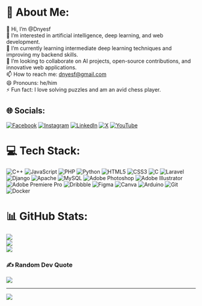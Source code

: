 # 💫 About Me:
👋 Hi, I’m @Dnyesf<br>👀 I’m interested in artificial intelligence, deep learning, and web development.<br>🌱 I’m currently learning intermediate deep learning techniques and improving my backend skills.<br>💞️ I’m looking to collaborate on AI projects, open-source contributions, and innovative web applications.<br>📫 How to reach me: dnyesf@gmail.com<br>😄 Pronouns: he/him<br>⚡ Fun fact: I love solving puzzles and am an avid chess player.


## 🌐 Socials:
[![Facebook](https://img.shields.io/badge/Facebook-%231877F2.svg?logo=Facebook&logoColor=white)](https://facebook.com/dnyesf) [![Instagram](https://img.shields.io/badge/Instagram-%23E4405F.svg?logo=Instagram&logoColor=white)](https://instagram.com/dnyesf) [![LinkedIn](https://img.shields.io/badge/LinkedIn-%230077B5.svg?logo=linkedin&logoColor=white)]([https://linkedin.com/in/danialeskandarifaruji](https://www.linkedin.com/in/danial-eskandari-faruji-97768531a?utm_source=share&utm_campaign=share_via&utm_content=profile&utm_medium=android_app)) [![X](https://img.shields.io/badge/X-black.svg?logo=X&logoColor=white)](https://x.com/dnyesf) [![YouTube](https://img.shields.io/badge/YouTube-%23FF0000.svg?logo=YouTube&logoColor=white)](https://youtube.com/@dnyesf) 

# 💻 Tech Stack:
![C++](https://img.shields.io/badge/c++-%2300599C.svg?style=flat&logo=c%2B%2B&logoColor=white) ![JavaScript](https://img.shields.io/badge/javascript-%23323330.svg?style=flat&logo=javascript&logoColor=%23F7DF1E) ![PHP](https://img.shields.io/badge/php-%23777BB4.svg?style=flat&logo=php&logoColor=white) ![Python](https://img.shields.io/badge/python-3670A0?style=flat&logo=python&logoColor=ffdd54) ![HTML5](https://img.shields.io/badge/html5-%23E34F26.svg?style=flat&logo=html5&logoColor=white) ![CSS3](https://img.shields.io/badge/css3-%231572B6.svg?style=flat&logo=css3&logoColor=white) ![C](https://img.shields.io/badge/c-%2300599C.svg?style=flat&logo=c&logoColor=white) ![Laravel](https://img.shields.io/badge/laravel-%23FF2D20.svg?style=flat&logo=laravel&logoColor=white) ![Django](https://img.shields.io/badge/django-%23092E20.svg?style=flat&logo=django&logoColor=white) ![Apache](https://img.shields.io/badge/apache-%23D42029.svg?style=flat&logo=apache&logoColor=white) ![MySQL](https://img.shields.io/badge/mysql-4479A1.svg?style=flat&logo=mysql&logoColor=white) ![Adobe Photoshop](https://img.shields.io/badge/adobe%20photoshop-%2331A8FF.svg?style=flat&logo=adobe%20photoshop&logoColor=white) ![Adobe Illustrator](https://img.shields.io/badge/adobe%20illustrator-%23FF9A00.svg?style=flat&logo=adobe%20illustrator&logoColor=white) ![Adobe Premiere Pro](https://img.shields.io/badge/Adobe%20Premiere%20Pro-9999FF.svg?style=flat&logo=Adobe%20Premiere%20Pro&logoColor=white) ![Dribbble](https://img.shields.io/badge/Dribbble-EA4C89?style=flat&logo=dribbble&logoColor=white) ![Figma](https://img.shields.io/badge/figma-%23F24E1E.svg?style=flat&logo=figma&logoColor=white) ![Canva](https://img.shields.io/badge/Canva-%2300C4CC.svg?style=flat&logo=Canva&logoColor=white) ![Arduino](https://img.shields.io/badge/-Arduino-00979D?style=flat&logo=Arduino&logoColor=white) ![Git](https://img.shields.io/badge/git-%23F05033.svg?style=flat&logo=git&logoColor=white) ![Docker](https://img.shields.io/badge/docker-%230db7ed.svg?style=flat&logo=docker&logoColor=white)
# 📊 GitHub Stats:
![](https://github-readme-stats.vercel.app/api?username=@dnyesf&theme=dark&hide_border=false&include_all_commits=false&count_private=false)<br/>
![](https://github-readme-streak-stats.herokuapp.com/?user=@dnyesf&theme=dark&hide_border=false)<br/>
![](https://github-readme-stats.vercel.app/api/top-langs/?username=@dnyesf&theme=dark&hide_border=false&include_all_commits=false&count_private=false&layout=compact)

### ✍️ Random Dev Quote
![](https://quotes-github-readme.vercel.app/api?type=horizontal&theme=radical)

---
[![](https://visitcount.itsvg.in/api?id=@dnyesf&icon=0&color=0)](https://visitcount.itsvg.in)

<!-- Proudly created with GPRM ( https://gprm.itsvg.in ) -->


<!---
Dnyesf/Dnyesf is a ✨ special ✨ repository because its `README.md` (this file) appears on your GitHub profile.
You can click the Preview link to take a look at your changes.
--->
